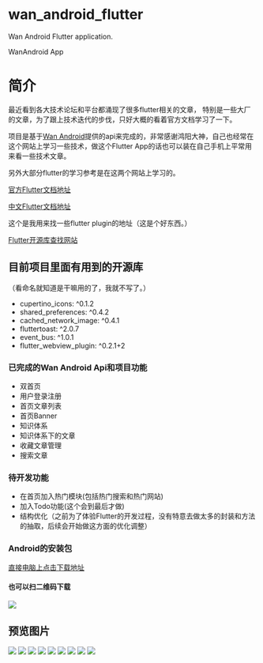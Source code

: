 # wan_android_flutter

Wan Android Flutter application.

WanAndroid  App
# 简介
最近看到各大技术论坛和平台都涌现了很多flutter相关的文章，
特别是一些大厂的文章，为了跟上技术迭代的步伐，只好大概的看着官方文档学习了一下。


项目是基于[Wan Android](http://www.wanandroid.com/index)提供的api来完成的，非常感谢鸿阳大神，自己也经常在这个网站上学习一些技术，做这个Flutter App的话也可以装在自己手机上平常用来看一些技术文章。

另外大部分flutter的学习参考是在这两个网站上学习的。

[官方Flutter文档地址](https://flutter.io/)

[中文Flutter文档地址](https://flutterchina.club)


这个是我用来找一些flutter plugin的地址（这是个好东西。）

[Flutter开源库查找网站](https://pub.dartlang.org/flutter)

## 目前项目里面有用到的开源库
（看命名就知道是干嘛用的了，我就不写了。）
 - cupertino_icons: ^0.1.2
 - shared_preferences: ^0.4.2
 - cached_network_image: ^0.4.1
 - fluttertoast: ^2.0.7
 - event_bus: ^1.0.1
 - flutter_webview_plugin: ^0.2.1+2

### 已完成的Wan Android Api和项目功能
 - 双首页
 - 用户登录注册
 - 首页文章列表
 - 首页Banner
 - 知识体系
 - 知识体系下的文章
 - 收藏文章管理
 - 搜索文章

### 待开发功能
 - 在首页加入热门模块(包括热门搜索和热门网站)
 - 加入Todo功能(这个会到最后才做)
 - 结构优化（之前为了体验Flutter的开发过程，没有特意去做太多的封装和方法的抽取，后续会开始做这方面的优化调整）

### Android的安装包
[直接电脑上点击下载地址](https://github.com/ywp0919/wan_android_flutter/raw/master/android/app/release/app-release.apk)

#### 也可以扫二维码下载
![](mdFile/pic_er_code_down.png)

## 预览图片

![](mdFile/pic_display_1.png)
![](mdFile/pic_display_2.png)
![](mdFile/pic_display_3.png)
![](mdFile/pic_display_4.png)
![](mdFile/pic_display_5.png)
![](mdFile/pic_display_6.png)
![](mdFile/pic_display_7.png)
![](mdFile/pic_display_8.png)
![](mdFile/pic_display_9.png)








